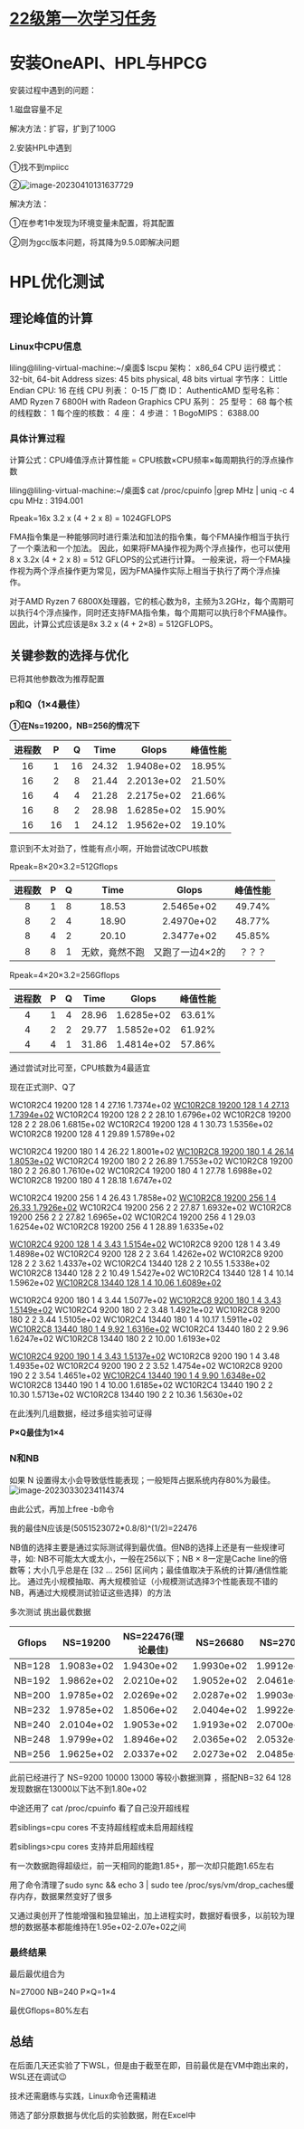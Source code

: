 # <u>22级第一次学习任务</u>

# 安装OneAPI、HPL与HPCG

安装过程中遇到的问题：

1.磁盘容量不足

解决方法：扩容，扩到了100G

2.安装HPL中遇到

①找不到mpiicc

②![image-20230410131637729](C:\Users\Administrator\AppData\Roaming\Typora\typora-user-images\image-20230410131637729.png)

解决方法：

①在参考1中发现为环境变量未配置，将其配置

②则为gcc版本问题，将其降为9.5.0即解决问题

# HPL优化测试

## 理论峰值的计算

### Linux中CPU信息

liling@liling-virtual-machine:~/桌面$ lscpu
架构：                   x86_64
  CPU 运行模式：         32-bit, 64-bit
  Address sizes:         45 bits physical, 48 bits virtual
  字节序：               Little Endian
CPU:                     16
  在线 CPU 列表：        0-15
厂商 ID：                AuthenticAMD
  型号名称：             AMD Ryzen 7 6800H with Radeon Graphics
    CPU 系列：           25
    型号：               68
    每个核的线程数：     1
    每个座的核数：       4
    座：                 4
    步进：               1
    BogoMIPS：           6388.00

### 具体计算过程

计算公式：CPU峰值浮点计算性能 = CPU核数×CPU频率×每周期执行的浮点操作数

liling@liling-virtual-machine:~/桌面$ cat /proc/cpuinfo |grep MHz | uniq -c
     4 cpu MHz		: 3194.001

Rpeak=16x 3.2 x (4 + 2 x 8) = 1024GFLOPS

FMA指令集是一种能够同时进行乘法和加法的指令集，每个FMA操作相当于执行了一个乘法和一个加法。
因此，如果将FMA操作视为两个浮点操作，也可以使用8 x 3.2x (4 + 2 x 8) = 512 GFLOPS的公式进行计算。
一般来说，将一个FMA操作视为两个浮点操作更为常见，因为FMA操作实际上相当于执行了两个浮点操作。

对于AMD Ryzen 7 6800X处理器，它的核心数为8，主频为3.2GHz，每个周期可以执行4个浮点操作，同时还支持FMA指令集，每个周期可以执行8个FMA操作。因此，计算公式应该是8x 3.2 x (4 + 2×8) = 512GFLOPS。

## 关键参数的选择与优化

已将其他参数改为推荐配置

### p和Q（1×4最佳）

**①在Ns=19200，NB=256的情况下**

| 进程数 |  P   |  Q   | Time  | Glops      | 峰值性能 |
| :----: | :--: | :--: | ----- | ---------- | :------: |
|   16   |  1   |  16  | 24.32 | 1.9408e+02 |  18.95%  |
|   16   |  2   |  8   | 21.44 | 2.2013e+02 |  21.50%  |
|   16   |  4   |  4   | 21.28 | 2.2175e+02 |  21.66%  |
|   16   |  8   |  2   | 28.98 | 1.6285e+02 |  15.90%  |
|   16   |  16  |  1   | 24.12 | 1.9562e+02 |  19.10%  |

意识到不太对劲了，性能有点小啊，开始尝试改CPU核数

Rpeak=8×20×3.2=512Gflops

| 进程数 |  P   |  Q   |      Time      |      Glops      | 峰值性能 |
| :----: | :--: | :--: | :------------: | :-------------: | :------: |
|   8    |  1   |  8   |     18.53      |   2.5465e+02    |  49.74%  |
|   8    |  2   |  4   |     18.90      |   2.4970e+02    |  48.77%  |
|   8    |  4   |  2   |     20.10      |   2.3477e+02    |  45.85%  |
|   8    |  8   |  1   | 无欸，竟然不跑 | 又跑了一边4×2的 |  ？？？  |

Rpeak=4×20×3.2=256Gflops

| 进程数 |  P   |  Q   | Time  |   Glops    | 峰值性能 |
| :----: | :--: | :--: | :---: | :--------: | :------: |
|   4    |  1   |  4   | 28.96 | 1.6285e+02 |  63.61%  |
|   4    |  2   |  2   | 29.77 | 1.5852e+02 |  61.92%  |
|   4    |  4   |  1   | 31.86 | 1.4814e+02 |  57.86%  |

通过尝试对比可至，CPU核数为4最适宜

现在正式测P、Q了

WC10R2C4       19200   128     1     4              27.16             1.7374e+02
<u>WC10R2C8       19200   128     1     4              27.13             1.7394e+02</u>                                                                                                     WC10R2C4       19200   128     2     2              28.10             1.6796e+02
WC10R2C8       19200   128     2     2              28.06             1.6815e+02                                                                                                                                WC10R2C4       19200   128     4     1              30.73             1.5356e+02
WC10R2C8       19200   128     4     1              29.89             1.5789e+02

WC10R2C4       19200   180     1     4              26.22             1.8001e+02
<u>WC10R2C8       19200   180     1     4              26.14             1.8053e+02</u>                                                                                                             WC10R2C4       19200   180     2     2              26.89             1.7553e+02
WC10R2C8       19200   180     2     2              26.80             1.7610e+02                                                                                                                                       WC10R2C4       19200   180     4     1              27.78             1.6988e+02
WC10R2C8       19200   180     4     1              28.18             1.6747e+02

WC10R2C4       19200   256     1     4              26.43             1.7858e+02
<u>WC10R2C8       19200   256     1     4              26.33             1.7926e+02</u>                                                                                                                     WC10R2C4       19200   256     2     2              27.87             1.6932e+02
WC10R2C8       19200   256     2     2              27.82             1.6965e+02                                                                                                             WC10R2C4       19200   256     4     1              29.03             1.6254e+02
WC10R2C8       19200   256     4     1              28.89             1.6335e+02



<u>WC10R2C4        9200   128     1     4               3.43             1.5154e+02</u>
WC10R2C8        9200   128     1     4               3.49             1.4898e+02                                                                                                                                 WC10R2C4        9200   128     2     2               3.64             1.4262e+02
WC10R2C8        9200   128     2     2               3.62             1.4337e+02                                                                                                                            WC10R2C4       13440   128     2     2              10.55             1.5338e+02
WC10R2C8       13440   128     2     2              10.49             1.5427e+02                                                                                                                WC10R2C4       13440   128     1     4              10.14             1.5962e+02
<u>WC10R2C8       13440   128     1     4              10.06             1.6089e+02</u>   

WC10R2C4        9200   180     1     4               3.44             1.5077e+02
<u>WC10R2C8        9200   180     1     4               3.43             1.5149e+02</u>                                                                                                              WC10R2C4        9200   180     2     2               3.48             1.4921e+02
WC10R2C8        9200   180     2     2               3.44             1.5105e+02                                                                                                                                WC10R2C4       13440   180     1     4              10.17             1.5911e+02
<u>WC10R2C8       13440   180     1     4               9.92             1.6316e+02</u>                                                                                                                                       WC10R2C4       13440   180     2     2               9.96             1.6247e+02
WC10R2C8       13440   180     2     2              10.00             1.6193e+02

<u>WC10R2C4        9200   190     1     4               3.43             1.5137e+02</u>
WC10R2C8        9200   190     1     4               3.48             1.4935e+02                                                                                                                      WC10R2C4        9200   190     2     2               3.52               1.4754e+02
WC10R2C8        9200   190     2     2               3.54               1.4651e+02                                                                                                                                        <u>WC10R2C4       13440   190     1     4               9.90              1.6348e+02</u>
WC10R2C8       13440   190     1     4              10.00             1.6185e+02                                                                                                                           WC10R2C4       13440   190     2     2              10.30             1.5713e+02
WC10R2C8       13440   190     2     2              10.36             1.5630e+02

在此浅列几组数据，经过多组实验可证得

**P×Q最佳为1×4**



### N和NB

如果 N 设置得太小会导致低性能表现；一般矩阵占据系统内存80%为最佳。
![image-20230330234114374](C:\Users\Administrator\AppData\Roaming\Typora\typora-user-images\image-20230330234114374.png)

由此公式，再加上free -b命令

我的最佳N应该是(5051523072*0.8/8)^(1/2)=22476

NB值的选择主要是通过实际测试得到最优值。但NB的选择上还是有一些规律可寻，如: NB不可能太大或太小，一般在256以下；NB × 8一定是Cache line的倍数等；大小几乎总是在 [32 … 256] 区间内；最佳值取决于系统的计算/通信性能比。 通过先小规模抽取、再大规模验证（小规模测试选择3个性能表现不错的 NB，再通过大规模测试验证这些选择）的方法

多次测试 挑出最优数据

| Gflops | NS=19200   | NS=22476(理论最佳) | NS=26680   | NS=27000   | NS=28000   |
| ------ | ---------- | ------------------ | ---------- | ---------- | ---------- |
| NB=128 | 1.9083e+02 | 1.9430e+02         | 1.9930e+02 | 1.9912e+02 | 1.9654e+02 |
| NB=192 | 1.9862e+02 | 2.0210e+02         | 1.9052e+02 | 2.0461e+02 | 1.9935e+02 |
| NB=200 | 1.9785e+02 | 2.0269e+02         | 2.0287e+02 | 1.9903e+02 | 2.0633e+02 |
| NB=232 | 1.9785e+02 | 1.8506e+02         | 2.0404e+02 | 1.9922e+02 | 2.0189e+02 |
| NB=240 | 2.0104e+02 | 1.9053e+02         | 1.9193e+02 | 2.0700e+02 | 1.9327e+02 |
| NB=248 | 1.9799e+02 | 1.8946e+02         | 2.0365e+02 | 2.0532e+02 | 2.0089e+02 |
| NB=256 | 1.9625e+02 | 2.0337e+02         | 2.0273e+02 | 2.0485e+02 | 1.9990e+02 |



此前已经进行了 NS=9200 10000  13000 等较小数据测算 ，搭配NB=32 64 128 发现数据在13000以下达不到1.80e+02

中途还用了 cat /proc/cpuinfo 看了自己没开超线程

若siblings=cpu cores 不支持超线程或未启用超线程

若siblings>cpu cores    支持并启用超线程

有一次数据跑得超级烂，前一天相同的能跑1.85+，那一次却只能跑1.65左右

用了命令清理了sudo sync && echo 3 | sudo tee /proc/sys/vm/drop_caches缓存内存，数据果然变好了很多

又通过奥创开了性能增强和独显输出，加上进程实时，数据好看很多，以前较为理想的数据基本都能维持在1.95e+02-2.07e+02之间

### 最终结果

最后最优组合为

N=27000     NB=240     P×Q=1×4

最优Gflops=80%左右



## 总结

在后面几天还实验了下WSL，但是由于截至在即，目前最优是在VM中跑出来的，WSL还在调试😉

技术还需磨练与实践，Linux命令还需精进

筛选了部分原数据与优化后的实验数据，附在Excel中







